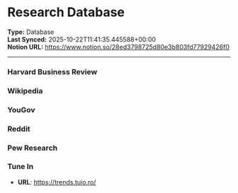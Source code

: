 # Research Database

**Type:** Database  
**Last Synced:** 2025-10-22T11:41:35.445588+00:00  
**Notion URL:** https://www.notion.so/28ed3798725d80e3b803fd77929426f0  

---

### Harvard Business Review


### Wikipedia


### YouGov


### Reddit


### Pew Research


### Tune In
- **URL**: https://trends.tuio.ro/



